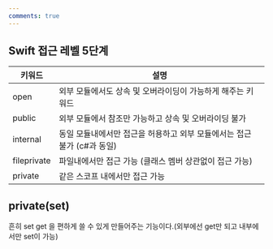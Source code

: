```yaml
---
comments: true
---
```


## Swift 접근 레벨 5단계

|   키워드  |   설명    |
| ------------- | ------------- |
| open          | 외부 모듈에서도 상속 및 오버라이딩이 가능하게 해주는 키워드 |
| public        | 외부 모듈에서 참조만 가능하고 상속 및 오버라이딩 불가 |
| internal      | 동일 모듈내에서만 접근을 허용하고 외부 모듈에서는 접근 불가 (c#과 동일) |
| fileprivate   | 파일내에서만 접근 가능 (클래스 멤버 상관없이 접근 가능) |
| private       | 같은 스코프 내에서만 접근 가능 |

## private(set)

흔히 set get 을 편하게 쓸 수 있게 만들어주는 기능이다.(외부에선 get만 되고 내부에서만 set이 가능)